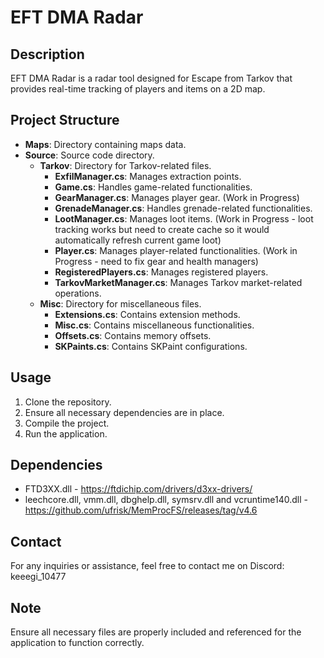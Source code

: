 # EFT DMA Radar

## Description

EFT DMA Radar is a radar tool designed for Escape from Tarkov that provides real-time tracking of players and items on a 2D map.

## Project Structure

- **Maps**: Directory containing maps data.
- **Source**: Source code directory.
  - **Tarkov**: Directory for Tarkov-related files.
    - **ExfilManager.cs**: Manages extraction points.
    - **Game.cs**: Handles game-related functionalities.
    - **GearManager.cs**: Manages player gear. (Work in Progress)
    - **GrenadeManager.cs**: Handles grenade-related functionalities.
    - **LootManager.cs**: Manages loot items. (Work in Progress - loot tracking works but need to create cache so it would automatically refresh current game loot)
    - **Player.cs**: Manages player-related functionalities. (Work in Progress - need to fix gear and health managers)
    - **RegisteredPlayers.cs**: Manages registered players.
    - **TarkovMarketManager.cs**: Manages Tarkov market-related operations.
  - **Misc**: Directory for miscellaneous files.
    - **Extensions.cs**: Contains extension methods.
    - **Misc.cs**: Contains miscellaneous functionalities.
    - **Offsets.cs**: Contains memory offsets.
    - **SKPaints.cs**: Contains SKPaint configurations.

## Usage

1. Clone the repository.
2. Ensure all necessary dependencies are in place.
3. Compile the project.
4. Run the application.

## Dependencies

- FTD3XX.dll - https://ftdichip.com/drivers/d3xx-drivers/
- leechcore.dll, vmm.dll, dbghelp.dll, symsrv.dll and vcruntime140.dll - https://github.com/ufrisk/MemProcFS/releases/tag/v4.6


## Contact

For any inquiries or assistance, feel free to contact me on Discord:
keeegi_10477

## Note

Ensure all necessary files are properly included and referenced for the application to function correctly.
